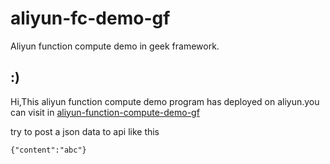 # aliyun-fc-demo-gf
Aliyun function compute demo in geek framework.

## :)
Hi,This aliyun function compute demo program has deployed on aliyun.you can visit in [aliyun-function-compute-demo-gf](https://1498245310623113.cn-shenzhen.fc.aliyuncs.com/2016-08-15/proxy/gf-service/gf-hello/ "aliyun-function-compute-demo-gf")

try to post a json data to api like this
 
	{"content":"abc"}
